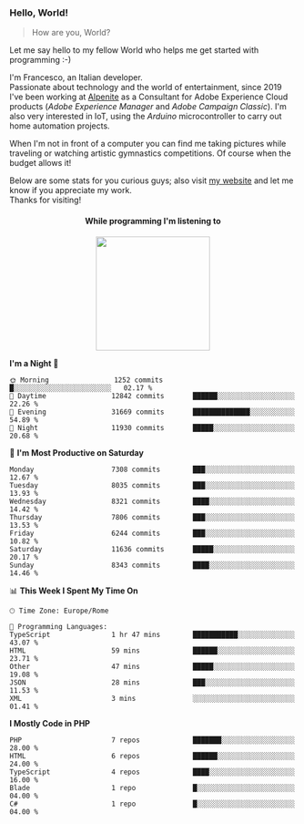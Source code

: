 ### Hello, World!

> How are you, World?

Let me say hello to my fellow World who helps me get started with programming :-)

I'm Francesco, an Italian developer.  
Passionate about technology and the world of entertainment, since 2019 I've been working at [Alpenite](https://www.alpenite.com) as a Consultant for Adobe Experience Cloud products (*Adobe Experience Manager* and *Adobe Campaign Classic*). I'm also very interested in IoT, using the *Arduino* microcontroller to carry out home automation projects.

When I'm not in front of a computer you can find me taking pictures while traveling or watching artistic gymnastics competitions. Of course when the budget allows it!

Below are some stats for you curious guys; also visit [my website](https://www.francescorega.eu) and let me know if you appreciate my work.  
Thanks for visiting!

<div align="center">
  <h4>While programming I'm listening to</h4>
  <a href="https://apps.francescorega.eu/now-playing/11147232609" target="_blank"><img src="https://apps.francescorega.eu/now-playing/11147232609" width="200"></a>
</div>

<!--START_SECTION:waka-->
**I'm a Night 🦉** 

```text
🌞 Morning                1252 commits        █░░░░░░░░░░░░░░░░░░░░░░░░   02.17 % 
🌆 Daytime                12842 commits       ██████░░░░░░░░░░░░░░░░░░░   22.26 % 
🌃 Evening                31669 commits       ██████████████░░░░░░░░░░░   54.89 % 
🌙 Night                  11930 commits       █████░░░░░░░░░░░░░░░░░░░░   20.68 % 
```
📅 **I'm Most Productive on Saturday** 

```text
Monday                   7308 commits        ███░░░░░░░░░░░░░░░░░░░░░░   12.67 % 
Tuesday                  8035 commits        ███░░░░░░░░░░░░░░░░░░░░░░   13.93 % 
Wednesday                8321 commits        ████░░░░░░░░░░░░░░░░░░░░░   14.42 % 
Thursday                 7806 commits        ███░░░░░░░░░░░░░░░░░░░░░░   13.53 % 
Friday                   6244 commits        ███░░░░░░░░░░░░░░░░░░░░░░   10.82 % 
Saturday                 11636 commits       █████░░░░░░░░░░░░░░░░░░░░   20.17 % 
Sunday                   8343 commits        ████░░░░░░░░░░░░░░░░░░░░░   14.46 % 
```


📊 **This Week I Spent My Time On** 

```text
🕑︎ Time Zone: Europe/Rome

💬 Programming Languages: 
TypeScript               1 hr 47 mins        ███████████░░░░░░░░░░░░░░   43.07 % 
HTML                     59 mins             ██████░░░░░░░░░░░░░░░░░░░   23.71 % 
Other                    47 mins             █████░░░░░░░░░░░░░░░░░░░░   19.08 % 
JSON                     28 mins             ███░░░░░░░░░░░░░░░░░░░░░░   11.53 % 
XML                      3 mins              ░░░░░░░░░░░░░░░░░░░░░░░░░   01.41 % 
```

**I Mostly Code in PHP** 

```text
PHP                      7 repos             ███████░░░░░░░░░░░░░░░░░░   28.00 % 
HTML                     6 repos             ██████░░░░░░░░░░░░░░░░░░░   24.00 % 
TypeScript               4 repos             ████░░░░░░░░░░░░░░░░░░░░░   16.00 % 
Blade                    1 repo              █░░░░░░░░░░░░░░░░░░░░░░░░   04.00 % 
C#                       1 repo              █░░░░░░░░░░░░░░░░░░░░░░░░   04.00 % 
```




<!--END_SECTION:waka-->
